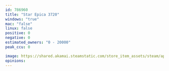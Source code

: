 ```yaml
---
id: 786960
title: "Star Epica 3720"
windows: "true"
mac: "false"
linux: false
positive: 0
negative: 0
estimated_owners: "0 - 20000"
peak_ccu: 0

image: https://shared.akamai.steamstatic.com/store_item_assets/steam/apps/786960/header.jpg?t=1517852208
opinions:
---
```

